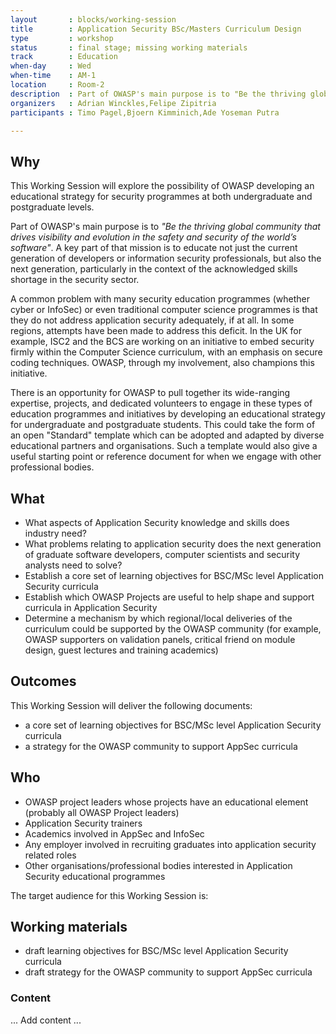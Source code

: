 ```yaml
---
layout       : blocks/working-session
title        : Application Security BSc/Masters Curriculum Design
type         : workshop
status       : final stage; missing working materials
track        : Education
when-day     : Wed
when-time    : AM-1
location     : Room-2
description  : Part of OWASP's main purpose is to "Be the thriving global community that drives visibility and evolution in the safety and security of the world’s software" and a key part of that mission is to educate not just the current generation of developers or information security professionals but also the next generation as well especially with the acknowledged skill shortage in the whole sector that exists.
organizers   : Adrian Winckles,Felipe Zipitria
participants : Timo Pagel,Bjoern Kimminich,Ade Yoseman Putra

---
```

## Why

This Working Session will explore the possibility of OWASP developing an educational strategy for security programmes at both undergraduate and postgraduate levels.

Part of OWASP's main purpose is to _"Be the thriving global community that drives visibility and evolution in the safety and security of the world’s software"_. A key part of that mission is to educate not just the current generation of developers or information security professionals, but also the next generation, particularly in the context of the acknowledged skills shortage in the security sector.

A common problem with many security education programmes (whether cyber or InfoSec) or even traditional computer science programmes is that they do not address application security adequately, if at all.  In some regions, attempts have been made to address this deficit.  In the UK for example, ISC2 and the BCS are working on an initiative to embed security firmly within the Computer Science curriculum, with an emphasis on secure coding techniques. OWASP, through my involvement, also champions this initiative.

There is an opportunity for OWASP to pull together its wide-ranging expertise, projects, and dedicated volunteers to engage in these types of education programmes and initiatives by developing an educational strategy for undergraduate and postgraduate students. This could take the form of an open "Standard" template which can be adopted and adapted by diverse educational partners and organisations. Such a template would also give a useful starting point or reference document for when we engage with other professional bodies.

## What

- What aspects of Application Security knowledge and skills does industry need?
- What problems relating to application security does the next generation of graduate software developers, computer scientists and security analysts need to solve?
- Establish a core set of learning objectives for BSC/MSc level Application Security curricula
- Establish which OWASP Projects are useful to help shape and support curricula in Application Security
- Determine a mechanism by which regional/local deliveries of the curriculum could be supported by the OWASP community (for example, OWASP supporters on validation panels, critical friend on module design, guest lectures and training academics)

## Outcomes

This Working Session will deliver the following documents:

- a core set of learning objectives for BSC/MSc level Application Security curricula
- a strategy for the OWASP community to support AppSec curricula


## Who

- OWASP project leaders whose projects have an educational element (probably all OWASP Project leaders)
- Application Security trainers  
- Academics involved in AppSec and InfoSec 
- Any employer involved in recruiting graduates into application security related roles
- Other organisations/professional bodies interested in Application Security educational programmes

The target audience for this Working Session is:

## Working materials

- draft learning objectives for BSC/MSc level Application Security curricula
- draft strategy for the OWASP community to support AppSec curricula

### Content

... Add content ...




